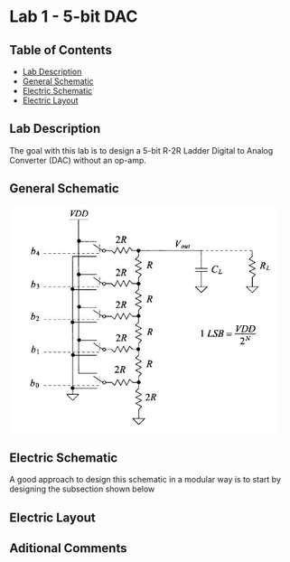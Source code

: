 # Lab 1 - 5-bit DAC

## Table of Contents
- [Lab Description](#lab-description)
- [General Schematic](#general-schematic)
- [Electric Schematic](#electric-schematic)
- [Electric Layout](#electric-layout)

## Lab Description
The goal with this lab is to design a 5-bit R-2R Ladder Digital to Analog Converter (DAC) without an op-amp.

## General Schematic
![image](https://github.com/gfm16617/ENCE_3501_VLSI_Class2023/blob/main/Lab_1/images/5bit_DAC_schematic.png)

## Electric Schematic

A good approach to design this schematic in a modular way is to start by designing the subsection shown below

## Electric Layout

## Aditional Comments
